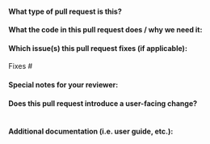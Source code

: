 <!--  Thanks for sending a pull request!  Here are some tips for you:

1. If this is your first time, please read our contributor guidelines: https://github.com/butlergroup/env_encryption_tool_nodejs/blob/main/CONTRIBUTING.md
2. Please ensure you've tested your code on as many OS platforms and architectures as you can before submitting your pull request for review, especially if this is a release targeted pull request.
-->

#### What type of pull request is this?

<!--
Add one of the following kinds:
/kind bugfix
/kind cleanup
/kind documentation
/kind new-feature
-->

#### What the code in this pull request does / why we need it:

#### Which issue(s) this pull request fixes (if applicable):

Fixes #

#### Special notes for your reviewer:

#### Does this pull request introduce a user-facing change?
<!--
If no, just write "NONE" in the release-note block below.
If yes, a release note is required:
Enter your extended release note in the block below. If the pull request requires additional action from users switching to the new release, include the string "action required".
-->
```release-note:

```

#### Additional documentation (i.e. user guide, etc.):

